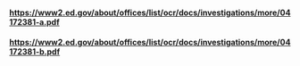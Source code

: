#### https://www2.ed.gov/about/offices/list/ocr/docs/investigations/more/04172381-a.pdf
#### https://www2.ed.gov/about/offices/list/ocr/docs/investigations/more/04172381-b.pdf
